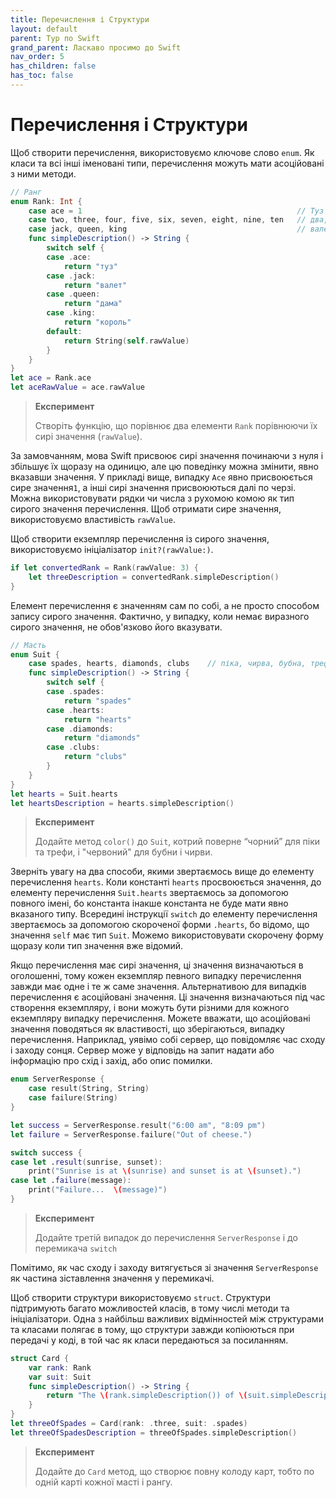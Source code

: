 ```yaml
---
title: Перечислення і Структури
layout: default
parent: Тур по Swift
grand_parent: Ласкаво просимо до Swift
nav_order: 5
has_children: false
has_toc: false
---
```


# Перечислення і Структури

Щоб створити перечислення, використовуємо ключове слово `enum`. Як класи та всі інші іменовані типи, перечислення можуть мати асоційовані з ними методи.

```swift
// Ранг
enum Rank: Int {
    case ace = 1                                                // Туз
    case two, three, four, five, six, seven, eight, nine, ten   // два, три, чотири, п'ять, шість, сім, вісім, дев'ять, десять
    case jack, queen, king                                      // валет, дама, король
    func simpleDescription() -> String {
        switch self {
        case .ace:
            return "туз"
        case .jack:
            return "валет"
        case .queen:
            return "дама"
        case .king:
            return "король"
        default:
            return String(self.rawValue)
        }
    }
}
let ace = Rank.ace
let aceRawValue = ace.rawValue
```

> **Експеримент**
>
> Створіть функцію, що порівнює два елементи `Rank` порівнюючи їх сирі значення \(`rawValue`\).

За замовчанням, мова Swift присвоює сирі значення починаючи з нуля і збільшує їх щоразу на одиницю, але цю поведінку можна змінити, явно вказавши значення. У прикладі вище, випадку `Ace` явно присвоюється сире значення`1`, а інші сирі значення присвоюються далі по черзі. Можна використовувати рядки чи числа з рухомою комою як тип сирого значення перечислення. Щоб отримати сире значення, використовуємо властивість `rawValue`.

Щоб створити екземпляр перечислення із сирого значення, використовуємо ініціалізатор `init?(rawValue:)`.

```swift
if let convertedRank = Rank(rawValue: 3) {
    let threeDescription = convertedRank.simpleDescription()
}
```

Елемент перечислення є значенням сам по собі, а не просто способом запису сирого значення. Фактично, у випадку, коли немає виразного сирого значення, не обов'язково його вказувати.

```swift
// Масть
enum Suit {
    case spades, hearts, diamonds, clubs    // піка, чирва, бубна, трефа
    func simpleDescription() -> String {
        switch self {
        case .spades:
            return "spades"
        case .hearts:
            return "hearts"
        case .diamonds:
            return "diamonds"
        case .clubs:
            return "clubs"
        }
    }
}
let hearts = Suit.hearts
let heartsDescription = hearts.simpleDescription()
```

> **Експеримент**
>
> Додайте метод `color()` до `Suit`, котрий поверне “чорний” для піки та трефи, і "червоний" для бубни і чирви.

Зверніть увагу на два способи, якими звертаємось вище до елементу перечислення `hearts`. Коли константі `hearts` просвоюється значення, до елементу перечислення `Suit.hearts` звертаємось за допомогою повного імені, бо константа інакше константа не буде мати явно вказаного типу. Всередині інструкції `switch` до елементу перечислення звертаємось за допомогою скороченої форми `.hearts`, бо відомо, що значення `self` має тип `Suit`. Можемо використовувати скорочену форму щоразу коли тип значення вже відомий.

Якщо перечислення має сирі значення, ці значення визначаються в оголошенні, тому кожен екземпляр певного випадку перечислення завжди має одне і те ж саме значення. Альтернативою для випадків перечислення є асоційовані значення. Ці значення визначаються під час створення екземпляру, і вони можуть бути різними для кожного екземпляру випадку перечислення. Можете вважати, що асоційовані значення поводяться як властивості, що зберігаються, випадку перечислення. Наприклад, уявімо собі сервер, що повідомляє час сходу і заходу сонця. Сервер може у відповідь на запит надати або інформацію про схід і захід, або опис помилки.

```swift
enum ServerResponse {
    case result(String, String)
    case failure(String)
}

let success = ServerResponse.result("6:00 am", "8:09 pm")
let failure = ServerResponse.failure("Out of cheese.")

switch success {
case let .result(sunrise, sunset):
    print("Sunrise is at \(sunrise) and sunset is at \(sunset).")
case let .failure(message):
    print("Failure...  \(message)")
}
```

> **Експеримент**
>
> Додайте третій випадок до перечислення `ServerResponse` і до перемикача `switch`

Помітимо, як час сходу і заходу витягується зі значення `ServerResponse` як частина зіставлення значення у перемикачі.

Щоб створити структури використовуємо `struct`. Структури підтримують багато можливостей класів, в тому числі методи та ініціалізатори. Одна з найбільш важливих відмінностей між структурами та класами полягає в тому, що структури завжди копіюються при передачі у коді, в той час як класи передаються за посиланням.

```swift
struct Card {
    var rank: Rank
    var suit: Suit
    func simpleDescription() -> String {
        return "The \(rank.simpleDescription()) of \(suit.simpleDescription())"
    }
}
let threeOfSpades = Card(rank: .three, suit: .spades)
let threeOfSpadesDescription = threeOfSpades.simpleDescription()
```

> **Експеримент**
>
> Додайте до `Card` метод, що створює повну колоду карт, тобто по одній карті кожної масті і рангу.

